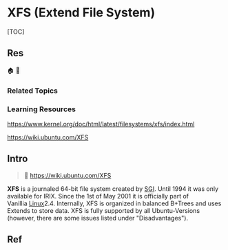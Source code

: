 # XFS (Extend File System)

[TOC]



## Res
🏠 
🚧 


### Related Topics

### Learning Resources
https://www.kernel.org/doc/html/latest/filesystems/xfs/index.html

https://wiki.ubuntu.com/XFS



## Intro
> 📎 https://wiki.ubuntu.com/XFS

**XFS** is a journaled 64-bit file system created by [SGI](http://www.sgi.com/). Until 1994 it was only available for IRIX. Since the 1st of May 2001 it is officially part of Vanillia [Linux](https://wiki.ubuntu.com/Linux)2.4. Internally, XFS is organized in balanced B+Trees and uses Extends to store data. XFS is fully supported by all Ubuntu-Versions (however, there are some issues listed under "Disadvantages").



## Ref
